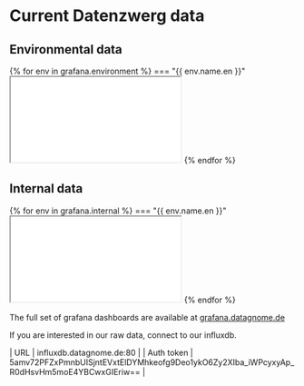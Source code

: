 # Current Datenzwerg data

## Environmental data

{% for env in grafana.environment %}
=== "{{ env.name.en }}"
    <iframe src="{{ grafana.base_url }}{{ env.panel }}" class="grafana-iframe"></iframe>
{% endfor %}

## Internal data

{% for env in grafana.internal %}
=== "{{ env.name.en }}"
    <iframe src="{{ grafana.base_url }}{{ env.panel }}" class="grafana-iframe"></iframe>
{% endfor %}


The full set of grafana dashboards are available at <a href="https://grafana.datagnome.de">grafana.datagnome.de</a>

If you are interested in our raw data, connect to our influxdb.

| URL | influxdb.datagnome.de:80 |
| Auth token | 5amv72PFZxPmnbUISjntEVxtElDYMhkeofg9Deo1ykO6Zy2XIba_iWPcyxyAp_R0dHsvHm5moE4YBCwxGIEriw== |